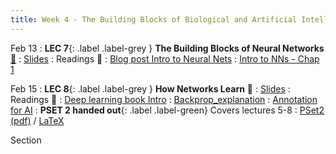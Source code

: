 ```yaml
---
title: Week 4 - The Building Blocks of Biological and Artificial Intelligence (Cont'd)
---
```


Feb 13
: **LEC 7**{: .label .label-grey } **The Building Blocks of Neural Networks** [🎥](https://harvard.hosted.panopto.com/Panopto/Pages/Viewer.aspx?id=ec369d76-9a91-4320-bb62-afa10106170c)
  : [Slides](https://canvas.harvard.edu/files/16896413/download?download_frd=1)
: Readings 📖
: [Blog post Intro to Neural Nets](https://purnasaigudikandula.medium.com/a-beginner-intro-to-neural-networks-543267bda3c8)
: [Intro to NNs - Chap 1](http://neuralnetworksanddeeplearning.com/chap1.html)


Feb 15
: **LEC 8**{: .label .label-grey } **How Networks Learn** 🎥
  : [Slides](https://canvas.harvard.edu/files/16914839/download?download_frd=1)
: Readings 📖
: [Deep learning book Intro](https://www.deeplearningbook.org/contents/intro.html)
: [Backprop_explanation](http://neuralnetworksanddeeplearning.com/chap2.html)
: [Annotation for AI](https://medium.com/vsinghbisen/why-data-annotation-is-important-for-machine-learning-and-ai-5e647637c621)
: **PSET 2 handed out**{: .label .label-green} Covers lectures 5-8
  : [PSet2 (pdf)](https://canvas.harvard.edu/files/16923303/download?download_frd=1) / [LaTeX](https://canvas.harvard.edu/files/16923311/download?download_frd=1)

Section

